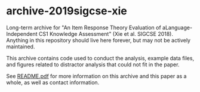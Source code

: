 # archive-2019sigcse-xie
Long-term archive for "An Item Response Theory Evaluation of aLanguage-Independent CS1 Knowledge Assessment" (Xie et al. SIGCSE 2018). Anything in this repository should live here forever, but may not be actively maintained.

This archive contains code used to conduct the analysis, example data files, and figures related to distractor analysis that could not fit in the paper.

See [README.pdf](https://github.com/codeandcognition/archive-2019sigcse-xie/blob/master/README.pdf) for more information on this archive and this paper as a whole, as well as contact information.
